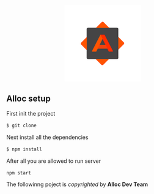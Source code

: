 <div align="center">
<img src="public/arts/logoLight.png">
</div>

## Alloc setup

First init the project

```bash
$ git clone
```

Next install all the dependencies

```bash
$ npm install
```
After all you are allowed to run server

```bash
npm start
```

The followinng poject is *copyrighted* by **Alloc Dev Team**
